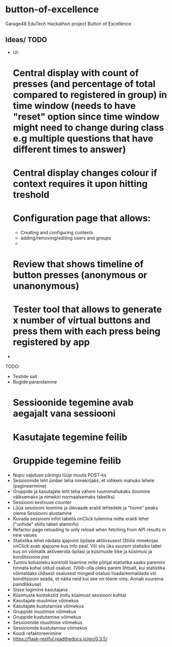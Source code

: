# button-of-excellence
Garage48 EduTech Hackathon project Button of Excellence


## Ideas/ TODO

* UI:
  # Central display with count of presses (and percentage of total compared to registered in group) in time window  (needs to have "reset" option since time window might need to change during class e.g multiple questions that have different times to answer)
  # Central display changes colour if context requires it upon hitting treshold
  # Configuration page that allows:
    - Creating and configuring contexts
    - adding/removing/editing users and groups
    -
  # Review that shows timeline of button presses (anonymous or unanonymous)
  # Tester tool that allows to generate x number of virtual buttons and press them with each press being registered by app

*


TODO:
* Testide sait
* Bugide parandamine
  # Sessioonide tegemine avab aegajalt vana sessiooni
  # Kasutajate tegemine feilib
  # Gruppide tegemine feilib
* Nupu vajutuse päringu tüüp muuta POST-ks
* Sessioonide leht ümber teha nimekirjaks, et rohkem mahuks lehele (pagineerimine)
* Gruppide ja kasutajate leht teha vähem ruumimahukaks (loomine väiksemaks ja nimekiri normaalsemaks tabeliks)
* Sessiooni kestvuse counter
* Lüüa sessiooni loomine ja ülevaade eraldi lehtedele ja "home" peaks olema Sessiooni alustamine
* Kuvada sessiooni infot tabelis onClick tulemina mitte eraldi lehel ("unhide" stiilis tabeli alaminfo)
* Refactor page reloading to only reload when fetching from API results in new values
* Statistika lehel näidata ajajoont õpilase aktiivsusest (Stiilis nimekirjas onClick avab ajajoone kus info peal. Või siis üks suurem statisika tabel kus on võimalik aktiveerida õpilasi ja küsimuste liike ja küsimusi ja konditsioone jne)
* Tunnis kohaoleku kontrolli lisamine mille põhjal statistika saaks paremini hinnata kohal oldud osalust.  (Võib-olla oleks parem lihtsalt, kui statistika võimaldaks üldisest osalusest mingeid osalusi lisada/eemaldada või konditsiooni seada, et näita neid kui see on tõene vms. Annab suurema paindlikkuse)
* Sisse logimine kasutajana
* Küsimuste kontekstid (mitu küsimust sessiooni kohta)
* Kasutajate muutmise võimekus
* Kasutajate kustutamise võimekus
* Gruppide muutmise võimekus
* Gruppide kustutamise võimekus
* Sessioonide muutmise võimekus
* Sessioonide kustutamise võimekus
* Koodi refaktoreerimine
* https://flask-restful.readthedocs.io/en/0.3.5/
